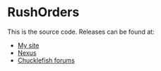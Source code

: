﻿# RushOrders
This is the source code. Releases can be found at:
* [My site](http://spacechase0.com/mods/stardew-valley/flower-color-picker/)
* [Nexus](http://www.nexusmods.com/stardewvalley/mods/1229/)
* [Chucklefish forums](http://community.playstarbound.com/resources/flower-color-picker.4765/)
